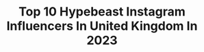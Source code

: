 ---
title: Top 10 Hypebeast Instagram Influencers In United Kingdom In 2023
description: >-
  Find top hypebeast Instagram influencers in United Kingdom in 2023. Most popular hashtags: #hypebeast #streetwear #outfitsociety #snkrskickcheck.
platform: Instagram
hits: 93
text_top: Identify the most popular Instagram accounts on inBeat.
text_bottom: inBeat holds 93 Instagram influencers like this in United Kingdom for you to connect with.
profiles:
  - username: "shaycasanova"
    fullname: >-
      Genuine Still Exists.
    bio: >-
      #thestylistwhopaints 🎨 @abbastanzacollective London based 📍 Guest footwear designer @nike Featured by @hypebeast @reebok @nikebyyouworkshop
    location: "United Kingdom"
    followers: 7181
    engagement: 672
    commentsToLikes: 0.042679
    id: ck6tyifpt3wyp0j71apu5ytmd
    verified: false
    hashtags: "#onepieceanime, #hypebeast, #thestylistwhopaints, #nikebyyou"
  - username: "_kristinek"
    fullname: >-
      KaiKho | Sneakers & Fashion
    bio: >-
      🇬🇧 Team @crepprotect @klekt Team Grail / @thelostgrail UK 4 // 4.5 👟 PR/Collabs: kristinek_@outlook.com
    location: "United Kingdom"
    followers: 16400
    engagement: 536
    commentsToLikes: 0.102590
    id: ck5qbbf8ekr7s0i11gwz2h3ue
    verified: false
    hashtags: "#brkicks, #hypebae, #traffygirls, #modernnotoriety"
  - username: "thisisantwon"
    fullname: >-
      Ant
    bio: >-
      Clothes for anime villains 📹 ThisIsAntwon
    location: "United Kingdom"
    followers: 18556
    engagement: 1025
    commentsToLikes: 0.016865
    id: ck8t953c2mx7q0j78h24fdhju
    verified: false
    hashtags: "#wiwt, #ootdmen, #hikersofinstagram, #basementapproved"
  - username: "adele_9_10"
    fullname: >-
      Adele 💋
    bio: >-
      👫 Tom
    location: "United Kingdom"
    followers: 3667
    engagement: 574
    commentsToLikes: 0.097412
    id: ckap7mo3fknl80i78knaz5m9r
    verified: false
    hashtags: "#iphoneography, #hypebeast, #canonphotographer, #fblogger"
  - username: "offset_cray"
    fullname: >-
      AESTHETICS || STREETWEAR™
    bio: >-
      Aesthetics || Photographer 📷 📍Nairobi, Kenya 🇰🇪📍 📩 for Business,enquiries,outfit
    location: "United Kingdom"
    followers: 58840
    engagement: 471
    commentsToLikes: 0.039298
    id: ck6ucmibgggz30j71kiy3cm10
    verified: false
    hashtags: "#mydailystreet, #vintage, #streetstyle, #oxytrips"
  - username: "mzsey"
    fullname: >-
      THE SOCIAL MEDIA GURL
    bio: >-
      Psalms 103 I'm glad you found me! 🔸SOCIAL MEDIA MANAGEMENT| 🔸CONTENT CREATION| Face Behind @thesocialmediagurl 📍Ghana
    location: "United Kingdom"
    followers: 5734
    engagement: 974
    commentsToLikes: 0.080729
    id: ckaorvo9loy9n0i78f5x5moad
    verified: false
    hashtags: "#behappy, #gain, #instamood, #followtrick"
  - username: "sockstosneaks"
    fullname: >-
      ‎עמנואל 🧦👟
    bio: >-
      🍯🦡 ✞ ♥️👶🏽⚽️ 👣 uk 7.5 📍LDN🇬🇧 | 📸iPhone | winnerzCircle⭕️™
    location: "United Kingdom"
    followers: 2987
    engagement: 2142
    commentsToLikes: 0.247632
    id: ck9wdygqxhub30j787x7a0k2j
    verified: false
    hashtags: "#wanderlust, #fitsonpoint, #jordan1, #hypebeast"
  - username: "cool.gents"
    fullname: >-
      Cool Gents
    bio: >-
      ⬆️ #CoolGents Follow and tag us ⬆️ 🔔 Turn on post notifications 🔔 ✉️ Email cool.gents@yahoo for enquiries ✉️ 🚨 Follow second account @coolgentsguide 🚨
    location: "United Kingdom"
    followers: 439307
    engagement: 57
    commentsToLikes: 0.022146
    id: ck13684vv57o60i19p8cx6a7g
    verified: false
    hashtags: "#styleoftheday, #mensfashionpost, #menwithstyle, #mensfashionreport"
  - username: "mymategym"
    fullname: >-
      Creator | Sneakerhead
    bio: >-
      #London📍 Sneakers | Faces | Places 8/8.5uk
    location: "United Kingdom"
    followers: 18017
    engagement: 676
    commentsToLikes: 0.108042
    id: ck0vw9mn0sq190i196k3bo83i
    verified: false
    hashtags: "#nicekicks, #jordan1club, #solelysneakers, #sneakerfreakerfam"
  - username: "oranzy"
    fullname: >-
      Oran Denman
    bio: >-
      Streetwear & fashion Photographer 📸 -DM me to arrange a shoot! North Wales 🏴󠁧󠁢󠁷󠁬󠁳󠁿
    location: "United Kingdom"
    followers: 10348
    engagement: 347
    commentsToLikes: 0.063702
    id: ck6tu5wzjehrv0j71d113xfo2
    verified: false
    hashtags: "#outfitsociety, #cargopants, #streetwearfashion, #hypebeaststyle"
---